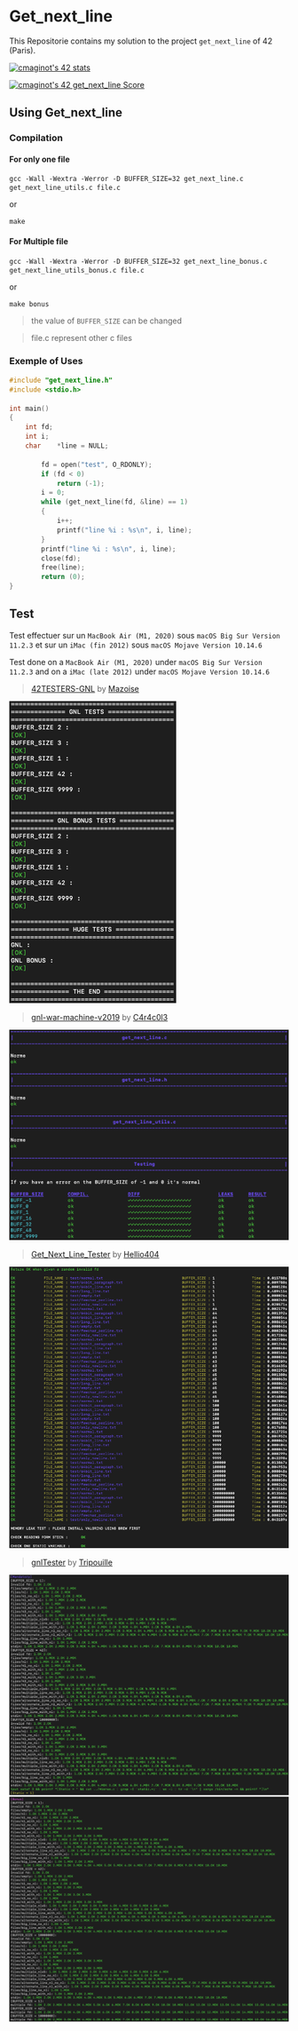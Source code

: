 # Get_next_line

This Repositorie contains my solution to the project `get_next_line` of 42 (Paris).

[![cmaginot's 42 stats](https://badge42.vercel.app/api/v2/cl1s5sord008509mlo7xr33zy/stats?cursusId=21&coalitionId=45)](https://github.com/JaeSeoKim/badge42)

[![cmaginot's 42 get_next_line Score](https://badge42.vercel.app/api/v2/cl1s5sord008509mlo7xr33zy/project/2188989)](https://github.com/JaeSeoKim/badge42)

## Using Get_next_line

### Compilation

#### For only one file

```shell
gcc -Wall -Wextra -Werror -D BUFFER_SIZE=32 get_next_line.c get_next_line_utils.c file.c
```

or

```shell
make
```

#### For Multiple file

```shell
gcc -Wall -Wextra -Werror -D BUFFER_SIZE=32 get_next_line_bonus.c get_next_line_utils_bonus.c file.c
```

or

```shell
make bonus
```

> the value of `BUFFER_SIZE` can be changed

> file.c represent other c files

### Exemple of Uses

```c
#include "get_next_line.h"
#include <stdio.h>

int main()
{
	int	fd;
	int	i;
	char	*line = NULL;

		fd = open("test", O_RDONLY);
		if (fd < 0)
			return (-1);
		i = 0;
		while (get_next_line(fd, &line) == 1)
		{
			i++;
			printf("line %i : %s\n", i, line);
		}
		printf("line %i : %s\n", i, line);
		close(fd);
		free(line);
		return (0);
}
```

## Test

Test effectuer sur un `MacBook Air (M1, 2020)` sous `macOS Big Sur Version 11.2.3` et sur un `iMac (fin 2012)` sous `macOS Mojave Version 10.14.6`

Test done on a `MacBook Air (M1, 2020)` under `macOS Big Sur Version 11.2.3` and on a `iMac (late 2012)` under `macOS Mojave Version 10.14.6`

> [42TESTERS-GNL](https://github.com/Mazoise/42TESTERS-GNL) by [Mazoise](https://github.com/Mazoise)

![results](https://github.com/Freya-Tenebrae/Get_next_line/blob/main/42TESTERS-GNL.png)

> [gnl-war-machine-v2019](https://github.com/C4r4c0l3/gnl-war-machine-v2019) by [C4r4c0l3](https://github.com/C4r4c0l3)

![results](https://github.com/Freya-Tenebrae/Get_next_line/blob/main/gnl-war-machine-v2019.png)

> [Get_Next_Line_Tester](https://github.com/Hellio404/Get_Next_Line_Tester) by [Hellio404](https://github.com/Hellio404)

![results](https://github.com/Freya-Tenebrae/Get_next_line/blob/main/Get_Next_Line_Tester.png)

> [gnlTester](https://github.com/Tripouille/gnlTester) by [Tripouille](https://github.com/Tripouille)

![results](https://github.com/Freya-Tenebrae/Get_next_line/blob/main/gnlTester1.png)
![results](https://github.com/Freya-Tenebrae/Get_next_line/blob/main/gnlTester2.png)
